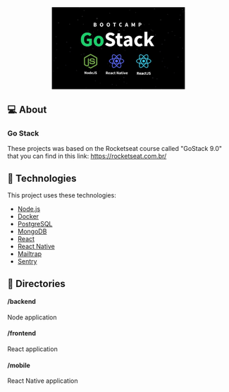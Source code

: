 <div align="center">
  <img alt="Gostack Technologies" src="/images/technologies.jpg" width="60%">
</div>

<div id="about"> 

## :computer: About
### Go Stack
These projects was based on the Rocketseat course called "GoStack 9.0" that you can find in this link: https://rocketseat.com.br/
</div>

<div id="tecnologies"> 

## :rocket: Technologies
This project uses these technologies:
- [Node.js](https://nodejs.org/en/)
- [Docker](https://www.docker.com/)
- [PostgreSQL](https://www.postgresql.org/)
- [MongoDB](https://www.mongodb.com/)
- [React](https://reactjs.org)
- [React Native](https://facebook.github.io/react-native/)
- [Mailtrap](https://mailtrap.io/inboxes/1037512/messages/1832923349)
- [Sentry](https://sentry.io/)
</div>

<div id="directories">   

## :file_folder: Directories
#### /backend
Node application

#### /frontend
React application

#### /mobile
React Native application
</div>
